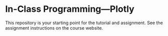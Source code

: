 # In-Class Programming—Plotly

This repository is your starting point for the tutorial and assignment. See the assignment instructions on the course website.
